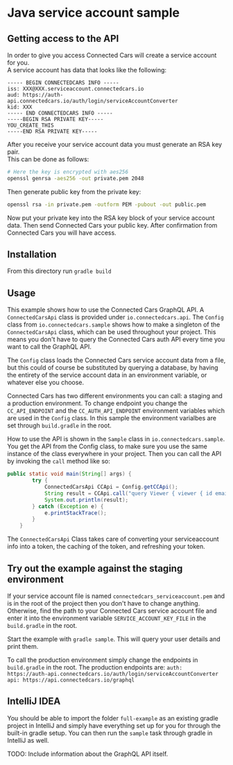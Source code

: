# Java service account sample

## Getting access to the API
In order to give you access Connected Cars will create a service account for you.  
A service account has data that looks like the following:
```
----- BEGIN CONNECTEDCARS INFO -----
iss: XXX@XXX.serviceaccount.connectedcars.io
aud: https://auth-api.connectedcars.io/auth/login/serviceAccountConverter
kid: XXX
----- END CONNECTEDCARS INFO -----
-----BEGIN RSA PRIVATE KEY-----
YOU_CREATE_THIS
-----END RSA PRIVATE KEY-----

```
After you receive your service account data you must generate an RSA key pair.  
This can be done as follows:  
```bash
# Here the key is encrypted with aes256
openssl genrsa -aes256 -out private.pem 2048
```
Then generate public key from the private key:
```bash
openssl rsa -in private.pem -outform PEM -pubout -out public.pem
```

Now put your private key into the RSA key block of your service account data. Then send Connected Cars your public key. After confirmation from Connected Cars you will have access.

## Installation
From this directory run `gradle build`

## Usage
This example shows how to use the Connected Cars GraphQL API.
A `ConnectedCarsApi` class is provided under `io.connectedcars.api`.
The `Config` class from `io.connectedcars.sample` shows how to make a singleton of the `ConnectedCarsApi` class, which can be used throughout your project. This means you don't have to query the Connected Cars auth API every time you want to call the GraphQL API.

The `Config` class loads the Connected Cars service account data from a file, but this could of course be substituted by querying a database, by having the entirety of the service account data in an environment variable, or whatever else you choose.

Connected Cars has two different environments you can call: a staging and a production environment. To change endpoint you change the `CC_API_ENDPOINT` and the `CC_AUTH_API_ENDPOINT` environment variables which are used in the `Config` class.
In this sample the environment varialbes are set through `build.gradle` in the root.

How to use the API is shown in the `Sample` class in `io.connectedcars.sample`. You get the API from the Config class, to make sure you use the same instance of the class everywhere in your project. Then you can call the API by invoking the `call` method like so:

``` java
public static void main(String[] args) {
        try {
            ConnectedCarsApi CCApi = Config.getCCApi();
            String result = CCApi.call("query Viewer { viewer { id email firstname } }");
            System.out.println(result);
        } catch (Exception e) {
            e.printStackTrace();
        }
    }
```

The `ConnectedCarsApi` Class takes care of converting your serviceaccount info into a token, the caching of the token, and refreshing your token.

## Try out the example against the staging environment
If your service account file is named `connectedcars_serviceaccount.pem` and is in the root of the project then you don't have to change anything.
Otherwise, find the path to your Connected Cars service account file and enter it into the environment variable `SERVICE_ACCOUNT_KEY_FILE` in the `build.gradle` in the root.

Start the example with `gradle sample`. This will query your user details and print them.

To call the production environment simply change the endpoints in `build.gradle` in the root.
The production endpoints are:
`auth: https://auth-api.connectedcars.io/auth/login/serviceAccountConverter`
`api: https://api.connectedcars.io/graphql`

## IntelliJ IDEA
You should be able to import the folder `full-example` as an existing gradle project in IntelliJ and simply have everything set up for you for through the built-in gradle setup. You can then run the `sample` task through gradle in IntelliJ as well.


TODO: Include information about the GraphQL API itself.
